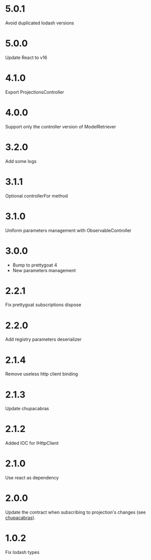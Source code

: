 # 5.0.1

Avoid duplicated lodash versions

# 5.0.0

Update React to v16

# 4.1.0

Export ProjectionsController

# 4.0.0

Support only the controller version of ModelRetriever

# 3.2.0

Add some logs

# 3.1.1

Optional controllerFor method

# 3.1.0

Uniform parameters management with ObservableController

# 3.0.0

* Bump to prettygoat 4
* New parameters management

# 2.2.1

Fix prettygoat subscriptions dispose

# 2.2.0

Add registry parameters deserializer

# 2.1.4

Remove useless http client binding

# 2.1.3

Update chupacabras

# 2.1.2

Added IOC for IHttpClient

# 2.1.0

Use react as dependency

# 2.0.0

Update the contract when subscribing to projection's changes (see [chupacabras](https://github.com/tierratelematics/chupacabras)).


# 1.0.2

Fix lodash types